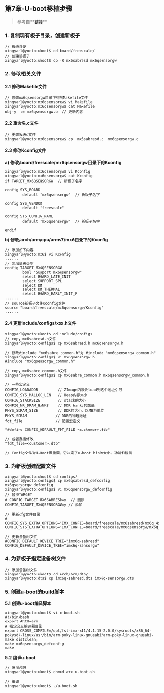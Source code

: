 ## **第7章-U-boot移植步骤**
> 参考自**[链接](http://www.imx6rex.com/open-rex/software/yocto-uboot-how-to-add-support-for-a-custom-board/)**

### **1. 复制现有板子目录，创建新板子**
```
// 板级目录
xingyanl@yocto:uboot$ cd board/freescale/
// 创建新板子
xingyanl@yocto:uboot$ cp -R mx6sabresd mx6qsensorgw
```
### **2. 修改相关文件**

#### **2.1 修改Makefile文件**
```
// 修改mx6qsensorgw目录下得到Makefile文件
xingyanl@yocto:mx6qsensorgw$ vi Makefile
xingyanl@yocto:mx6qsensorgw$ cat Makefile
obj-y  := mx6qsensorgw.o  // 更新内容
```

#### **2.2 重命名.c文件**
```
// 更改板级c文件
xingyanl@yocto:mx6qsensorgw$ cp  mx6sabresd.c  mx6qsensorgw.c
```

#### **2.3 修改Kconfig文件**
**a) 修改/board/freescale/mx6qsensorgw目录下的Kconfig**
```
xingyanl@yocto:mx6qsensorgw$ vi Kconfig
xingyanl@yocto:mx6qsensorgw$ cat Kconfig
if TARGET_MX6QSENSORGW  // 新板子名字

config SYS_BOARD
        default "mx6qsensorgw"  // 新板子名字

config SYS_VENDOR
        default "freescale"

config SYS_CONFIG_NAME
        default "mx6qsensorgw"  // 新板子名字

endif

```
**b) 修改/arch/arm/cpu/armv7/mx6目录下的Kconfig**   
```
// 添加如下内容
xingyanl@yocto:mx6$ vi Kconfig
......
// 添加新板类型
config TARGET_MX6QSENSORGW
        bool "Support mx6qsensorgw"
        select BOARD_LATE_INIT
        select SUPPORT_SPL
        select DM
        select DM_THERMAL
        select BOARD_EARLY_INIT_F
......
// source新板子文件Kconfig文件
source "board/freescale/mx6qsensorgw/Kconfig"
......
```

#### **2.4 更新include/configs/xxx.h文件**
```
xingyanl@yocto:uboot$ cd include/configs
// copy mx6sabresd.h文件
xingyanl@yocto:configs$ cp mx6sabresd.h mx6qsensorgw.h

// 修改#include "mx6sabre_common.h"为 #include "mx6qsensorgw_common.h"
xingyanl@yocto:configs$ vi mx6qsensorgw.h
#include "mx6qsensorgw_common.h"

// copy mx6sabre_common.h文件
xingyanl@yocto:configs$ cp mx6sabre_common.h mx6qsensorgw_common.h

// 一些宏定义
CONFIG_LOADADDR         // ZImage内核会load到这个地址引导
CONFIG_SYS_MALLOC_LEN   // Heap内存大小
CONFIG_STACKSIZE        // stack的大小
CONFIG_NR_DRAM_BANKS    // DDR banks的数量
PHYS_SDRAM_SIZE         // DDR的大小，以MB为单位
PHYS_SDRAM             // DDR的物理地址
fdt_file               // 配置宏定义

"#define CONFIG_DEFAULT_FDT_FILE <customer>.dtb"

// 或者直接修改
"fdt_file=<customer>.dtb"

// Config文件对U-Boot很重要，它决定了u-boot.bin的大小，功能和性能
```

### **3. 为新板创建配置文件**

```
xingyanl@yocto:uboot$ cd configs/
xingyanl@yocto:configs$ cp mx6qsabresd_defconfig mx6qsensorgw_defconfig
xingyanl@yocto:configs$ vi mx6qsensorgw_defconfig
// 替换TARGET
# CONFIG_TARGET_MX6SABRESD=y  // 删除
CONFIG_TARGET_MX6QSENSORGW=y // 添加

// 更新cfg文件目录
# CONFIG_SYS_EXTRA_OPTIONS="IMX_CONFIG=board/freescale/mx6sabresd/mx6q_4x_mt41j128.cfg,MX6Q"
CONFIG_SYS_EXTRA_OPTIONS="IMX_CONFIG=board/freescale/mx6qsensorgw/mx6q_4x_mt41j128.cfg,MX6Q"

// 更新设备树文件
#CONFIG_DEFAULT_DEVICE_TREE="imx6q-sabresd"
CONFIG_DEFAULT_DEVICE_TREE="imx6q-sensorgw"
```

### **4. 为新板子指定设备树文件**
```
// 添加设备树文件
xingyanl@yocto:uboot$ cd arch/arm/dts/
xingyanl@yocto:dts$ cp imx6q-sabresd.dts imx6q-sensorgw.dts
```

### **5. 创建u-boot的build脚本**
**5.1 创建u-boot编译脚本**
```
xingyanl@yocto:uboot$ vi u-boot.sh
#!/bin/bash
export ARCH=arm
# 指定交叉编译器目录
export CROSS_COMPILE=/opt/fsl-imx-x11/4.1.15-2.0.0/sysroots/x86_64-pokysdk-linux/usr/bin/arm-poky-linux-gnueabi/arm-poky-linux-gnueabi-
make distclean;
make mx6qsensorgw_defconfig
make                                                                                                            
```
**5.2 编译u-boot**
```
// 添加权限
xingyanl@yocto:uboot$ chmod a+x u-boot.sh

// 编译
xingyanl@yocto:uboot$ ./u-boot.sh
```
